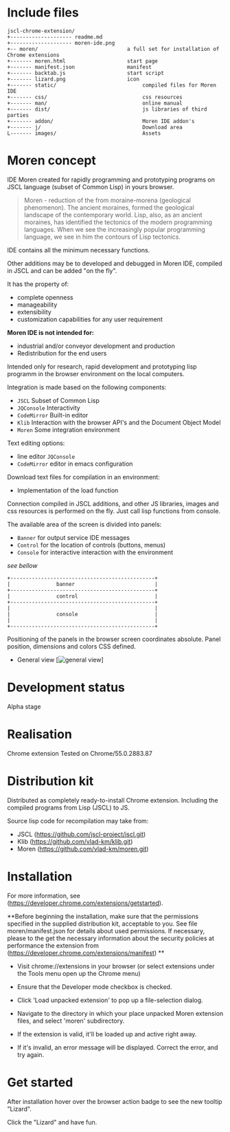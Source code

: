 # Include files


```
jscl-chrome-extension/
+-------------------- readme.md    
+-------------------- moren-ide.png    
+-- moren/                             a full set for installation of Chrome extensions    
+------- moren.html                    start page
+------- manifest.json                 manifest
+------- backtab.js                    start script
+------- lizard.png                    icon
+------- static/                            compiled files for Moren IDE
+------- css/                               css resources
+------- man/                               online manual
+------- dist/                              js libraries of third parties
+------- addon/                             Moren IDE addon's
+------- j/                                 Download area
L------- images/                            Assets
```

# Moren concept

IDE Moren created for rapidly programming and prototyping programs on JSCL language (subset of Common Lisp) in yours browser.

>Moren - reduction of the from moraine-morena (geological phenomenon).
The ancient moraines, formed the geological landscape of the contemporary world.
Lisp,  also, as an ancient moraines, has identified the tectonics of the modern programming languages. 
When we see the increasingly popular programming language, we see in him the contours of Lisp tectonics.

IDE contains all the minimum necessary functions.

Other additions may be to developed and debugged in Moren IDE, compiled in JSCL and can be added "on the fly".

It has the property of:

- complete openness
- manageability
- extensibility
- customization capabilities for any user requirement

**Moren IDE is not intended for:**

- industrial and/or conveyor development and production
- Redistribution for the end users 


Intended only for research, rapid development and prototyping lisp programm in the browser environment on the local computers.



Integration is made based on the following components:

- `JSCL` Subset of Common Lisp
- `JQConsole`  Interactivity
- `CodeMirror` Built-in editor
- `Klib`  Interaction with the browser API's and the Document Object Model
- `Moren` Some integration environment


Text editing options:

- line editor `JQConsole`
- `CodeMirror` editor in emacs configuration

Download text files for compilation in an environment:

- Implementation of the load function

Connection compiled in JSCL additions, and other JS libraries, images and css resources is performed on the fly.
Just call lisp functions from console.


The available area of the screen is divided into panels:

- `Banner` for output service IDE messages
- `Control` for the location of controls (buttons, menus)
- `Console` for interactive interaction with the environment 

*see bellow*

```
+-----------------------------------------------+
|               banner                          |
+-----------------------------------------------+
|               control                         |
+-----------------------------------------------+
|                                               |
|               console                         |
|                                               |
+-----------------------------------------------+
```

Positioning of the panels in the browser screen coordinates absolute. 
Panel position, dimensions and colors CSS defined.

- General view [![general view](https://github.com/vlad-km/jscl-chrome-extension/blob/master/moren-ide.png)]

# Development status

Alpha stage

# Realisation

Chrome extension
Tested on Chrome/55.0.2883.87

# Distribution kit

Distributed as completely ready-to-install Chrome extension. Including the compiled programs from Lisp (JSCL) to JS.

Source lisp code for recompilation may take from:

- JSCL   (https://github.com/jscl-project/jscl.git)
- Klib   (https://github.com/vlad-km/klib.git)
- Moren  (https://github.com/vlad-km/moren.git)


# Installation

For more information, see (https://developer.chrome.com/extensions/getstarted).

**Before beginning the installation, make sure that the permissions specified in the supplied distribution kit, acceptable to you.
See file moren/manifest.json for details about used permissions. If necessary, please to the get the necessary information 
about the security policies at performance the extension from (https://developer.chrome.com/extensions/manifest) **

- Visit chrome://extensions in your browser (or select extensions under the Tools menu open up the Chrome menu)

- Ensure that the Developer mode checkbox is checked.

- Click 'Load unpacked extension' to pop up a file-selection dialog.

- Navigate to the directory in which your place unpacked Moren extension files, and select 'moren' subdirectory.

- If the extension is valid, it'll be loaded up and active right away.
 
- If it's invalid, an error message will be displayed. Correct the error, and try again.


# Get started

After installation hover over the browser action badge to see the new tooltip "Lizard".

Click the "Lizard" and have fun.



